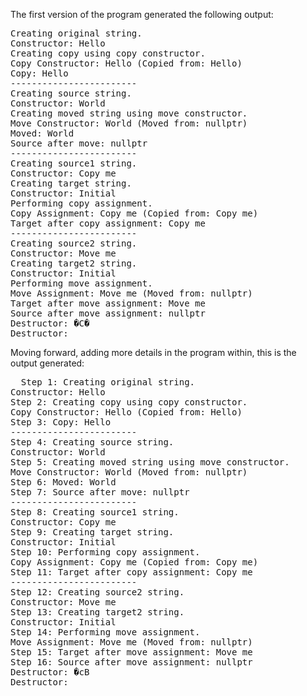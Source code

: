 The first version of the program generated the following output:

<pre>
Creating original string.
Constructor: Hello
Creating copy using copy constructor.
Copy Constructor: Hello (Copied from: Hello)
Copy: Hello
------------------------
Creating source string.
Constructor: World
Creating moved string using move constructor.
Move Constructor: World (Moved from: nullptr)
Moved: World
Source after move: nullptr
------------------------
Creating source1 string.
Constructor: Copy me
Creating target string.
Constructor: Initial
Performing copy assignment.
Copy Assignment: Copy me (Copied from: Copy me)
Target after copy assignment: Copy me
------------------------
Creating source2 string.
Constructor: Move me
Creating target2 string.
Constructor: Initial
Performing move assignment.
Move Assignment: Move me (Moved from: nullptr)
Target after move assignment: Move me
Source after move assignment: nullptr
Destructor: �C�
Destructor: 
</pre>

Moving forward, adding more details in the program within, this is the output generated:

<pre>
  Step 1: Creating original string.
Constructor: Hello
Step 2: Creating copy using copy constructor.
Copy Constructor: Hello (Copied from: Hello)
Step 3: Copy: Hello
------------------------
Step 4: Creating source string.
Constructor: World
Step 5: Creating moved string using move constructor.
Move Constructor: World (Moved from: nullptr)
Step 6: Moved: World
Step 7: Source after move: nullptr
------------------------
Step 8: Creating source1 string.
Constructor: Copy me
Step 9: Creating target string.
Constructor: Initial
Step 10: Performing copy assignment.
Copy Assignment: Copy me (Copied from: Copy me)
Step 11: Target after copy assignment: Copy me
------------------------
Step 12: Creating source2 string.
Constructor: Move me
Step 13: Creating target2 string.
Constructor: Initial
Step 14: Performing move assignment.
Move Assignment: Move me (Moved from: nullptr)
Step 15: Target after move assignment: Move me
Step 16: Source after move assignment: nullptr
Destructor: �cB
Destructor: 
</pre>
